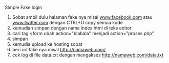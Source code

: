 Simple Fake login

1. Sobat ambil dulu halaman fake nya misal www.facebook.com 
atau www.twitter.com dengan CTRL+U copy semua kode
2. kemudian simpan dengan nama index.html di teks editor
3. cari tag <form ubah action="blabala" menjadi 
action="proses.php"
4. simpan
5. kemudia upload ke hosting sobat
6. beri url fake nya misal http://namaweb.com/
7. cek log di file data.txt dengan mengakses 
http://namaweb.com/data.txt
